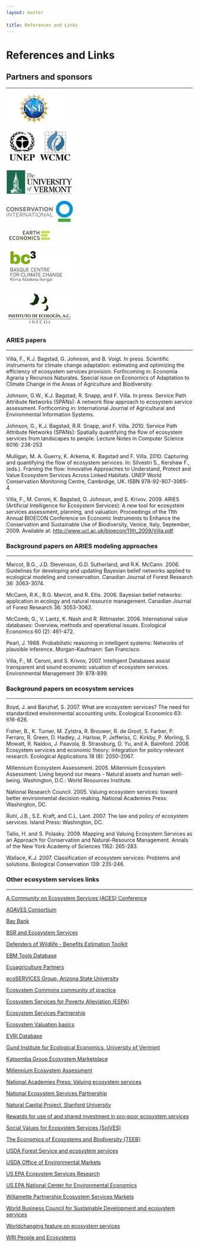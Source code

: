 ```yaml
---
layout: master

title: References and Links
---
```

# References and Links

<div id="links-sidebar" markdown="1">

## Partners and sponsors
-------------------------

[![National Science Foundation](/images/nsf_logo.png)](http://www.nsf.gov)

[![United Nations Environment Programme World Conservation Monitoring Centre](/images/UNEP.jpg)](http://www.unep-wcmc.org)

[![University of Vermont](/images/uvmlogo-words.gif)](http://www.uvm.edu/giee)

[![Conservation International](/images/cilogo2.jpg)](http://www.conservation.org)

[![Earth Economics](/images/EELogo_Tiny_jpg.jpg)](http://www.eartheconomics.org)

[![Basque Center for Climate Change](/images/bc3logo_web.jpg)](http://www.bc3research.org)

[![Instituto de Ecologia](/images/INECOL.jpg)](http://www.ecologia.edu.mx)

</div>

<div id="links-content" markdown="1">

### ARIES papers
-----------------

<p>Villa, F., K.J. Bagstad, G. Johnson, and B. Voigt.  In press.
Scientific instruments for climate change adaptation: estimating and
optimizing the efficiency of ecosystem services provision. Forthcoming
in: Econom&iacute;a Agraria y Recursos Naturales. Special issue on
Economics of Adaptation to Climate Change in the Areas of Agriculture
and Biodiversity.</p>

Johnson, G.W., K.J. Bagstad, R. Snapp, and F. Villa.  In press.
Service Path Attribute Networks (SPANs): A network flow approach to
ecosystem service assessment.  Forthcoming in: International Journal
of Agricultural and Environmental Information Systems.

Johnson, G., K.J. Bagstad, R.R. Snapp, and F. Villa.  2010.  Service
Path Attribute Networks (SPANs): Spatially quantifying the flow of
ecosystem services from landscapes to people.  Lecture Notes in
Computer Science 6016: 238-253

Mulligan, M. A. Guerry, K. Arkema, K. Bagstad and F. Villa.  2010.
Capturing and quantifying the flow of ecosystem services.  In:
Silvestri S., Kershaw F., (eds.). Framing the flow: Innovative
Approaches to Understand, Protect and Value Ecosystem Services Across
Linked Habitats.  UNEP World Conservation Monitoring Centre,
Cambrdige, UK. ISBN 978-92-807-3065-4.

Villa, F., M. Ceroni, K. Bagstad, G. Johnson, and S. Krivov.  2009.
ARIES (Artificial Intelligence for Ecosystem Services): A new tool for
ecosystem services assessment, planning, and valuation.  Proceedings
of the 11th Annual BIOECON Conference on Economic Instruments to
Enhance the Conservation and Sustainable Use of Biodiversity, Venice,
Italy, September, 2009.  Available at:
http://www.ucl.ac.uk/bioecon/11th_2009/Villa.pdf.

### Background papers on ARIES modeling approaches
----------------------

Marcot, B.G., J.D. Stevenson, G.D. Sutherland, and
R.K. McCann. 2006. Guidelines for developing and updating Bayesian
belief networks applied to ecological modeling and
conservation. Canadian Journal of Forest Research 36: 3063-3074.

McCann, R.K., B.G. Marcot, and R. Ellis. 2006.  Bayesian belief
networks: application in ecology and natural resource
management. Canadian Journal of Forest Research 36: 3053-3062.

McComb, G., V. Lantz, K. Nash and R. Rittmaster. 2006. International 
value databases: Overview, methods and operational issues. Ecological 
Economics 60 (2): 461-472. 

Pearl, J.  1988.  Probabilistic reasoning in intelligent systems: 
Networks of plausible inference.  Morgan-Kaufmann: San Francisco.

Villa, F., M. Ceroni, and S. Krivov, 2007. Intelligent Databases 
assist transparent and sound economic valuation of ecosystem services. 
Environmental Management 39: 878-899.

### Background papers on ecosystem services
----------------------

Boyd, J. and Banzhaf, S.  2007.  What are ecosystem services?  The 
need for standardized environmental accounting units.  Ecological 
Economics 63: 616-626.

Fisher, B., K. Turner, M. Zylstra, R. Brouwer, R. de Groot, S. Farber, 
P. Ferraro, R. Green, D. Hadley, J. Harlow, P. Jefferiss, C. Kirkby, 
P. Morling, S. Mowatt, R. Naidoo, J. Paavola, B. Strassburg, D. Yu, 
and A. Balmford.  2008.  Ecosystem services and economic theory: 
Integration for policy-relevant research.  Ecological Applications 
18 (8): 2050-2067.

Millennium Ecosystem Assessment.  2005. Millennium Ecosystem Assessment: 
Living beyond our means - Natural assets and human well-being.  Washington, 
D.C.: World Resources Institute.

National Research Council. 2005. Valuing ecosystem services: toward better 
environmental decision-making. National Academies Press: Washington, DC.

Ruhl, J.B., S.E. Kraft, and C.L. Lant.  2007.  The law and policy of ecosystem 
services.  Island Press: Washington, DC.

Tallis, H. and S. Polasky. 2009. Mapping and Valuing Ecosystem Services as 
an Approach for Conservation and Natural-Resource Management. Annals of the 
New York Academy of Sciences 1162: 265-283.

Wallace, K.J. 2007. Classification of ecosystem services: Problems and solutions. 
Biological Conservation 139: 235-246.

### Other ecosystem services links
-----------------------------------

[A Community on Ecosystem Services (ACES) Conference](http://www.conference.ifas.ufl.edu/aces/)

[AGAVES Consortium](http://rmgsc.cr.usgs.gov/agaves/index.shtml)

[Bay Bank](http://www.thebaybank.org/)

[BSR and Ecosystem Services](http://www.bsr.org/en/our-work/working-groups/ecosystem-services-tools-markets)

[Defenders of Wildlife - Benefits Estimation Toolkit](http://www.defenders.org/programs_and_policy/science_and_economics/conservation_economics/valuation/benefits_toolkit)

[EBM Tools Database](http://www.smartgrowthtools.org/ebmtools/index.php)

[Ecoagriculture Partners](http://www.ecoagriculture.org/)

[ecoSERVICES Group, Arizona State University](http://www.ecoservices.asu.edu/)

[Ecosystem Commons community of practice](http://www.ecosystemcommons.org/)

[Ecosystem Services for Poverty Alleviation (ESPA)](http://www.nerc.ac.uk/research/programmes/espa/)

[Ecosystem Services Partnership](http://www.fsd.nl/esp)

[Ecosystem Valuation basics](http://www.ecosystemvaluation.org/)

[EVRI Database](https://www.evri.ca/Global/Splash.aspx)

[Gund Institute for Ecological Economics, University of Vermont](http://www.uvm.edu/giee/)

[Katoomba Group Ecosystem Marketplace](http://www.ecosystemmarketplace.com/)

[Millennium Ecosystem Assessment](http://www.maweb.org/en/index.aspx)

[National Academies Press: Valuing ecosystem services](http://www.nap.edu/catalog.php?record_id=11139#orgs)

[National Ecosystem Services Partnership](http://nicholasinstitute.duke.edu/ecosystem/nesp)

[Natural Capital Project, Stanford University](http://www.naturalcapitalproject.org/)

[Rewards for use of and shared investment in pro-poor ecosystem services](http://rupes.worldagroforestry.org/)

[Social Values for Ecosystem Services (SolVES)](http://solves.cr.usgs.gov/)

[The Economics of Ecosystems and Biodiversity (TEEB)](http://www.teebweb.org/)

[USDA Forest Service and ecosystem services](http://www.fs.fed.us/ecosystemservices/)

[USDA Office of Environmental Markets](http://www.fs.fed.us/ecosystemservices/OEM/index.shtml)

[US EPA Ecosystem Services Research](http://www.epa.gov/ecology/)

[US EPA National Center for Environmental Economics](http://yosemite.epa.gov/ee/epa/eed.nsf/webpages/homepage)

[Willamette Partnership Ecosystem Services Markets](http://willamettepartnership.org/about-markets)

[World Business Council for Sustainable Development and ecosystem services](http://www.wbcsd.org/templates/TemplateWBCSD5/layout.asp?type=p&MenuId=NzE)

[Worldchanging feature on ecosystem services](http://www.worldchanging.com/archives/006048.html)

[WRI People and Ecosystems](http://www.wri.org/ecosystems#EcosystemServices)

</div>
